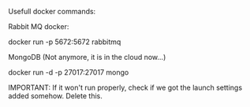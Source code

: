 Usefull docker commands:

Rabbit MQ docker:

docker run -p 5672:5672 rabbitmq

MongoDB (Not anymore, it is in the cloud now...)

docker run -d -p 27017:27017 mongo 

IMPORTANT:
If it won't run properly, check if we got the launch settings added somehow. Delete this.